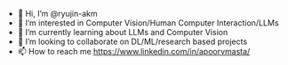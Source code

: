 - 👋 Hi, I’m @ryujin-akm
- 👀 I’m interested in Computer Vision/Human Computer Interaction/LLMs
- 🌱 I’m currently learning about LLMs and Computer Vision
- 💞️ I’m looking to collaborate on DL/ML/research based projects
- 📫 How to reach me https://www.linkedin.com/in/apoorvmasta/

<!---
ryujin-akm/ryujin-akm is a ✨ special ✨ repository because its `README.md` (this file) appears on your GitHub profile.
You can click the Preview link to take a look at your changes.
--->
